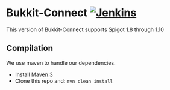 Bukkit-Connect [![Jenkins](https://img.shields.io/jenkins/s/http/ci.lilypadmc.org/Bukkit-Connect.svg?maxAge=2592000?style=flat-square)](http://ci.lilypadmc.org/job/Bukkit-Connect)
===========

This version of Bukkit-Connect supports Spigot 1.8 through 1.10

Compilation
-----------

We use maven to handle our dependencies.

* Install [Maven 3](http://maven.apache.org/download.html)
* Clone this repo and: `mvn clean install`
